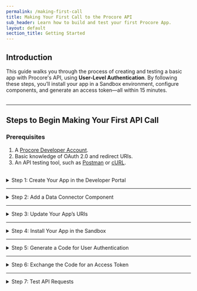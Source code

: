 ```yaml
---
permalink: /making-first-call
title: Making Your First Call to the Procore API
sub_header: Learn how to build and test your first Procore App.
layout: default
section_title: Getting Started
---
```


## Introduction
This guide walks you through the process of creating and testing a basic app with Procore's API, using **User-Level Authentication**. By following these steps, you’ll install your app in a Sandbox environment, configure components, and generate an access token—all within 15 minutes.
<br><br>

***
## Steps to Begin Making Your First API Call
### Prerequisites
1. A <a href="https://developers.procore.com/signup" target="_blank">Procore Developer Account</a>.
2. Basic knowledge of OAuth 2.0 and redirect URIs.
3. An API testing tool, such as <a href="https://www.postman.com/" target="_blank">Postman</a> or <a href="https://curl.se/" target="_blank">cURL</a>.
<br><br>

<details>
<summary class="collapseListTierOne">Step 1: Create Your App in the Developer Portal</summary>
<p>
  Before getting started, you will need to have created a Developer Account by signing up through the <a href="https://developers.procore.com/signup" target="_blank">Procore Developer Portal</a> and verify your information.
  <ol>
    <li>Log in to the <a href="https://developers.procore.com/developers" target="_blank">Procore Developer Portal</a>.</li>
    <li>Navigate to <b>My Apps</b> and click <b>Create New App</b>.</li>
    <li>Provide a meaningful app name (e.g., "QuickStart Test App").</li>
    <li>Click <b>Create App</b> to proceed.</li>
  </ol>
</p>
</details>

***
<details>
<summary class="collapseListTierOne">Step 2: Add a Data Connector Component</summary>
<p>
  A <b>Data Connector Component</b> enables your app to retrieve data from Procore’s API.
  <ol>
    <li>Click the down arrow to expand the <b>Data Connector Components</b> section.</li>
    <li>Select <b>Add Components</b>.</li>
    <li>On the right-hand side, select <b>User Level Authentication</b>.</li>
    <li>Click <b>Save Component</b> at the bottom-right of the side panel.</li>
    <li>Click <b>Create Version</b> in the near the top right then follow the prompts.</li>
  </ol>
</p>
</details>

***
<details>
<summary class="collapseListTierOne">Step 3: Update Your App’s URIs</summary>
<p>
  To handle authentication, update your app’s redirect URIs. It's important to note that this specific redirect URI is meant for testing purposes only.
  <ol>
    <li>In your app, select <b>OAuth Credentials</b> on the left hand side.</li>
    <li>Under <b>Sandbox OAuth Credentials</b>, click into the <b>Redirect URI</b> field.</li>
    <li>In this field, paste the following text: <code>urn:ietf:wg:oauth:2.0:oob</code></li>
    <li>Click <b>Update</b> in the bottom right corner.</li>
  </ol>
</p>
</details>

***
<details>
<summary class="collapseListTierOne">Step 4: Install Your App in the Sandbox</summary>
<p>
  Every created app comes with a Developer Sandbox intended to be your primary testing environment. To access the Developer Sandbox, check your email inbox for a message prompting you to create a password. Additionally, you can find the URL to your Sandbox by navigating to the <b>Sandbox OAuth Credentials</b> section of your app.
  <br><br>
  Please note that only the App Creator will be automatically added to the Developer Sandbox. If you want to add internal and external testers to this environment, learn how to do so by visiting <a href="https://support.procore.com/products/online/user-guide/company-level/directory/tutorials/add-a-user-account-to-the-company-directory" target="_blank">Add a User Account to the Company Directory</a>.
  <ol>
    <li>Log into your Developer Sandbox and select the corresponding Company</li>
    <li>Select <b>Company Tools</b> at the top, then click on the <b>Admin</b> tool.</li>
    <li>On the right-hand side, click <b>App Management.</b>.</li>
    <li>Click <b>Install App</b> and choose <b>Install Custom App.</b></li>
    <li>Paste the previously copied App Version Key.</li>
    <li>Click <b>Install.</b></li>
    <li>Click <b>Install</b> again to confirm the installation.</li>
  </ol>
</p>
</details>

***
<details>
<summary class="collapseListTierOne">Step 5: Generate a Code for User Authentication</summary>
<p>
  Now that your app is installed, we need to generate a code, which will be exchanged for an access token.
  <ol>
    <li>In the following URL, replace the <b>CLIENT_ID</b> variable with that of your Sandbox Credentials, which can be found in your app through the Developer Portal:</li> 
      <ul>
        <li><code>https://login-sandbox.procore.com/oauth/authorize?response_type=code&client_id=CLIENT_ID&redirect_uri=urn:ietf:wg:oauth:2.0:oob</code></li>
      </ul>
    <li>Open the edited URL in your web browser.</li>
      <ul>
        <li>This may prompt you to log in, if you are already not signed into Procore.</li>
        <li>Additionally, you may have to select <b>Approve</b> if the app is accessing your information for the first time.</li>
      </ul>
    <li>Once successfully done, copy the code value as it’s required for the next step.</li>
  </ol>
</p>
</details>

***
<details>
<summary class="collapseListTierOne">Step 6: Exchange the Code for an Access Token</summary>
<p>
  To retrieve an access token, you’ll exchange the code for a token using Postman (or any API client):
  <ol>
    <li>In Postman, create a POST request to: <code>https://login-sandbox.procore.com/oauth/token/</code>.</li>
    <li>Add the following to the <b>Body</b> as x-www-form-urlencoded:</li>
      <ul>
        <li><code>grant_type</code>: <code>authorization_code</code></li>
        <li><code>code</code>: Your authorization code (from Step 5).</li>
        <li><code>client_id</code>: Your app’s Client ID.</li>
        <li><code>client_secret</code>: Your app’s Client Secret.</li>
        <li><code>redirect_uri</code>: <code>urn:ietf:wg:oauth:2.0:oob</code>.</li>
      </ul>
    <li>Click <b>Send</b>.</li>
  </ol>
  <br>
  If successful, you’ll receive a response containing your access token similar to the example below:
  <pre>{
  "access_token": "dbaf9757982a9e738f05d249b7b5b4a266b3a139049317c4909f2f263572c781",
  "token_type": "bearer",
  "expires_in": 5400,
  "refresh_token": "76ba4c5c75c96f6087f58a4de10be6c00b29ea1ddc3b2022ee2016d1363e3a7c",
  "created_at": 1508271900
}</pre>
</p>
</details>

***
<details>
<summary class="collapseListTierOne">Step 7: Test API Requests</summary>
<p>
  Now that we have an access token, we can begin using the Procore APIs to it's full capabilities by calling on data that is in Procore, such as <a href="https://developers.procore.com/reference/rest/companies?version=latest#list-companies" target="_blank">List Available Companies</a> and <a href="https://developers.procore.com/reference/rest/projects?version=latest#list-projects" target="_blank">List Projects</a>.
  <br><br>
  Additionally, you can use the access token to create new data in Procore, or update existing data by using the corresponding <a href="https://developers.procore.com/reference/rest/docs/rest-api-overview" target="_blank">Procore REST APIs</a>.
  <br><br>
  <b>1. To generate a list of available companies based on your access token in Postman:</b>
  <ol>
    <li>In Postman, create a POST request to: <code>https://sandbox.procore.com/rest/v1.0/companies</code>.</li>
    <li>Add the following header: <code>Authorization</code>: <code>Bearer ACCESS_TOKEN</code>.</li>
    <li>Once successfully done, copy the ID of the company where your app is installed as it’s required for the next step.</li>
  </ol>

  <b>2. To generate a list of projects from a specific company based on your access token in Postman:</b>
  <ol>
    <li>In Postman, create a POST request to: <code>https://sandbox.procore.com/rest/v1.0/companies</code>.</li>
    <li>Add the following headers:</li>
      <ul>
        <li><code>Authorization</code>: <code>Bearer ACCESS_TOKEN</code>.</li>
        <li><code>Procore-Company-Id</code>: The ID of the company (from Step 7.1).</li>
      </ul>
  </ol>
</p>
</details>

<!-- ## Before You Begin

Prior to making calls to the Procore API you must complete the following tasks:

- [Register for a Developer Account]({{ site.url }}{{ site.baseurl }}{% link getting_started/new_account.md %}) on the Procore Developer Portal.
- [Create an Application]({{ site.url }}{{ site.baseurl }}{% link building_applications/building_apps_intro.md %}) using your Developer Account.

In addition, you will need to familiarize yourself with the [OAuth 2.0 authentication protocol]({{ site.url }}{{ site.baseurl }}{% link oauth/oauth_introduction.md %}) as access to the Procore API is secured by the authorization and authentication requirements of OAuth 2.0.
Applications you develop for integrating with Procore must implement OAuth 2.0.

> HTTPS REQUIREMENT
>
> All Procore API resources are protected by the [Transport Layer Security (TLS) protocol](https://tools.ietf.org/html/rfc5246) for ensuring user interaction with Procore over the internet occurs securely without transmissions being vulnerable to outside entities.
TLS encrypts a channel between two endpoints (for example, between a web browser and web server) to provide privacy and reliability of data transmitted over the communications channel.
As a result, any call you make to a Procore API resource must use the `HTTPS` scheme in the URL.
See [Transport Layer Security Requirements]({{ site.url }}{{ site.baseurl }}{% link api_essentials/tls_reqs.md %}) for additional information.

## cURL and Postman

Two popular web development test tools - cURL and Postman - can be used to explore the capabilities of the Procore API without having to fully build out your application.
In the following sections we use these tools to illustrate how you can make your first call to the Procore API.
If you are unfamiliar with these tools, here are some helpful resources to get you started.

- [cURL Home Page](https://curl.haxx.se/)
- [cURL GitHub Repository Readme](https://github.com/curl/curl/blob/master/README.md)
- [Postman Home Page](https://www.getpostman.com/)
- [Postman Documentation](https://www.getpostman.com/docs/v6/)

### Procore OAuth 2.0 Postman Collection with cURL Examples

We've put together a helpful Postman collection of cURL examples for the Procore OAuth 2.0 Authentication endpoints that you can use while you build, test, and maintain your application.
Simply [visit this link](https://documenter.getpostman.com/view/3996804/SW7bzS65) to view the collection and begin exploring the Procore OAuth 2.0 authentication endpoints.
Each endpoint includes an explanation of its functionality along with a pre-formatted cURL example command that you can copy and paste as needed.

### Using cURL to Make Your First Procore API Call

In this section, the cURL command line tool is used to retrieve an OAuth 2.0 access token and make a simple call to the Procore API.

### 1. Obtain Authorization from the User

The first step to obtaining a token is to open your browser and make a call to the `/authorize` endpoint using a REST URL.
<br >(Note: If you are using the client credentials grant type, this Step 1 can be skipped and you can go straight to Step 2 below - Retrieve an Access Token.
See [Choosing an OAuth 2.0 Grant Type]({{ site.url }}{{ site.baseurl }}{% link oauth/oauth_choose_grant_type.md %}) for additional information.)

The syntax for this URL is shown here:

    https://login.procore.com/oauth/authorize?response_type=code&client_id=<CLIENT_ID>&redirect_uri=<REDIRECT_URI>

Let’s break this URL into its constituent components, so we can examine it in more detail:

- The first piece of the URL - `https://login.procore.com/oauth` - is known as the Base URL. We include the Base URL with every call we make to the Procore API.
- Next, we see the endpoint definition itself - `/authorize`.
- Following that, three distinct query parameters are defined - `response_type`, `client_id`, and `redirect_uri`.

A question mark symbol is used to separate the query parameters from the rest of the URL.
Let’s have a look at each of these parameters:

- `response_type` - set to a value of ‘code’, indicates that we want the Procore API `/authorize` endpoint to return an authorization code for us.
- `client_id` - should match what you retrieve from your application page on the Developer Portal.
- `redirect_uri` - should be set to ‘urn:ietf:wg:oauth:2.0:oob’. This allows you to obtain an authorization code without having to run a web server locally

If we build up this URL in the address bar of our browser and send it, the Procore API responds with a panel displaying the returned authorization code.

![auth code]({{ site.baseurl }}/assets/guides/auth-code.png)

It is important to note that the authorization code you obtain is only valid for ten minutes.
As such, you must use this code to retrieve an access token within the 10 minute expiration period.
Otherwise, you will need to call the /authorize endpoint again to obtain a valid authorization code.

### 2. Retrieve an Access Token

Now that we have an authorization code, we can use that to retrieve an access token.
We’ll use the Procore API /token endpoint for this step.
Our cURL command for retrieving an access token will pass the following parameters:

- `client_id` - should match what you retrieve from your application page on the Developer Portal.
- `client_secret` - should match what you retrieve from your application page on the Developer Portal.
- `code` - is the authorization code string you captured in the previous step using the /authorize endpoint.
(only needed when using the authorization code grant type)
- `grant_type` - is set to “authorization_code” or "client_credentials" as appropriate.
- `redirect_uri` - should be set to “urn:ietf:wg:oauth:2.0:oob” to be consistent with our example.

Below is an example cURL command for retrieving an access token using the authorization code grant type:

```
curl -F grant_type=authorization_code \
  -F client_id=db0d63cfa7ac3ceed7166081542216ec51e36941234e5e879105e36bd76dbf63 \
  -F client_secret=0b57e8d87e35370307ba5f98ad135bd155cabacea56d12344afe083e2eb04b54 \
  -F code=8957b84a67f6ae55ab79c9767836a0af30b7fb7e4c36b27412343728cce71ec7 \
  -F redirect_uri=urn:ietf:wg:oauth:2.0:oob \
  -X POST https://login.procore.com/oauth/token
```

Here is an example cURL command for retrieving an access token using the client credentials grant type:

```
curl -F grant_type=client_credentials \
  -F client_id=db0d63cfa7ac3ceed7166081542216ec51e36941234e5e879105e36bd76dbf63 \
  -F client_secret=0b57e8d87e35370307ba5f98ad135bd155cabacea56d12344afe083e2eb04b54 \
  -F redirect_uri=urn:ietf:wg:oauth:2.0:oob \
  -X POST https://login.procore.com/oauth/token
```

Examining this command we see that we use -F command flags to specify each of the required parameters as being form field data.
In addition, we use backslash characters to denote line breaks which makes the example more readable.
Finally, we use the -X POST flag to tell cURL that we are sending a POST call to the Procore API `/token` endpoint.
Running this command returns a JSON block similar to the following.
Let’s take a look at it’s contents.

```
{
  "access_token":"dbaf9757982a9e738f05d249b7b5b4a266b3a139049317c4909f2f263572c781",
  "token_type":"bearer",
  "expires_in":5400,
  "refresh_token":"76ba4c5c75c96f6087f58a4de10be6c00b29ea1ddc3b2022ee2016d1363e3a7c",
  "created_at":1508271900
}
```

### 3. Making a Call to the Procore API

Now that we have successfully retrieved an access token, we can use it to make our first call to the Procore API.
For this example, we’ll use the simple /me endpoint to show that we can successfully contact the Procore API server and return information about the currently logged in user.
Again, we’ll use cURL to demonstrate this.

First, we’ll build up our cURL command using the following syntax, specifying the authorization code as a header parameter:

    curl -H "Authorization: Bearer <access token>” -X GET https://api.procore.com/rest/v1.0/me

Where `<access token>` is the string value for the access token we retrieved in the previous step.

If we execute this cURL command with a valid access token, it returns a JSON block similar to the following:

```
{
  "id": 1234567,
  "login": "joe.builder@acme.com",
  "name": "Joe Builder"
}
```

You have successfully made your first call to the Procore API! -->
